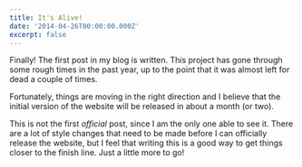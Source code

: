 ```yaml
---
title: It's Alive!
date: '2014-04-26T00:00:00.000Z'
excerpt: false
---
```


Finally! The first post in my blog is written. This project has gone through some rough times in the past year, up to the point that it was almost left for dead a couple of times.

Fortunately, things are moving in the right direction and I believe that the initial version of the website will be released in about a month (or two).

This is not the first <em>official</em> post, since I am the only one able to see it. There are a lot of style changes that need to be made before I can officially release the website, but I feel that writing this is a good way to get things closer to the finish line. Just a little more to go!

<!--more-->
